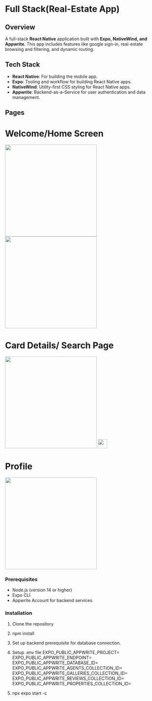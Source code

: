 # Full Stack(Real-Estate App)

## Overview

A full-stack **React Native** application built with **Expo, NativeWind, and Appwrite**. This app includes features like google sign-in, real-estate browsing and filtering, and dynamic routing.

## Tech Stack

- **React Native**: For building the mobile app.
- **Expo**: Tooling and workflow for building React Native apps.
- **NativeWind**: Utility-first CSS styling for React Native apps.
- **Appwrite**: Backend-as-a-Service for user authentication and data management.

## Pages
# Welcome/Home Screen
<img src=https://github.com/user-attachments/assets/2a9376b3-2e5d-4785-9f60-504a18cece4a width="300"/>
<img src=https://github.com/user-attachments/assets/d89cdf26-d247-428e-b394-058a759fde69 width="300"/>


# Card Details/ Search Page
<img src=https://github.com/user-attachments/assets/998b8f29-8403-4639-ae9a-6c097c393226 width="300"/>
<img src=https://github.com/user-attachments/assets/6ea6ab82-e59c-441d-97a6-bd55f9578265 width='30'/>

# Profile
<img src=https://github.com/user-attachments/assets/5cb40885-e4ac-4540-9c3f-3ffdcd7ab080 width='300'/>




### Prerequisites

- Node.js (version 14 or higher)
- Expo CLI
- Appwrite Account for backend services

### Installation

1. Clone the repository
2. npm install
3. Set up backend prerequisite for database connection.
4. Setup .env file
EXPO_PUBLIC_APPWRITE_PROJECT=
EXPO_PUBLIC_APPWRITE_ENDPOINT=
EXPO_PUBLIC_APPWRITE_DATABASE_ID=
EXPO_PUBLIC_APPWRITE_AGENTS_COLLECTION_ID=
EXPO_PUBLIC_APPWRITE_GALLERIES_COLLECTION_ID=
EXPO_PUBLIC_APPWRITE_REVIEWS_COLLECTION_ID=
EXPO_PUBLIC_APPWRITE_PROPERTIES_COLLECTION_ID=

6. npx expo start -c
